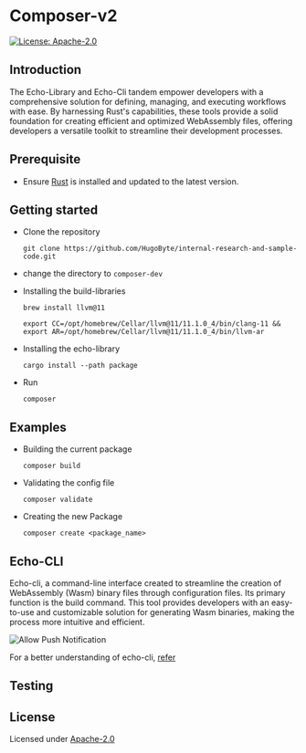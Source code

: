 # Composer-v2

[![License: Apache-2.0](https://img.shields.io/github/license/icon-project/IBC-Integration.svg?style=flat-square)](https://www.apache.org/licenses/LICENSE-2.0)

## Introduction

 The Echo-Library and Echo-Cli tandem empower developers with a comprehensive solution for defining, managing, and executing workflows with ease. By harnessing Rust's capabilities, these tools provide a solid foundation for creating efficient and optimized WebAssembly files, offering developers a versatile toolkit to streamline their development processes.

## Prerequisite

- Ensure [Rust](https://www.rust-lang.org/tools/install) is installed and updated to the latest version.
  
## Getting started

- Clone the repository
  
  ```
  git clone https://github.com/HugoByte/internal-research-and-sample-code.git
  ```

- change the directory to `composer-dev`

- Installing the build-libraries
  
  ```
  brew install llvm@11  
  ```

  ```
  export CC=/opt/homebrew/Cellar/llvm@11/11.1.0_4/bin/clang-11 && export AR=/opt/homebrew/Cellar/llvm@11/11.1.0_4/bin/llvm-ar
  ```

- Installing the echo-library

  ```
  cargo install --path package
  ```

- Run
  
  ```
  composer
  ```

## Examples

- Building the current package
  
  ```
  composer build
  ```

- Validating the config file
  
  ```
  composer validate
  ```

- Creating the new Package
  
  ```
  composer create <package_name>
  ```

## Echo-CLI

Echo-cli, a command-line interface created to streamline the creation of WebAssembly (Wasm) binary files through configuration files. Its primary function is the build command. This tool provides developers with an easy-to-use and customizable solution for generating Wasm binaries, making the process more intuitive and efficient.

![Allow Push Notification](../internal-research-and-sample-code/images/cli.png)

For a better understanding of echo-cli, [refer ](../internal-research-and-sample-code/echo-cli/README.md)

## Testing 

## License

Licensed under [Apache-2.0](https://www.apache.org/licenses/LICENSE-2.0)